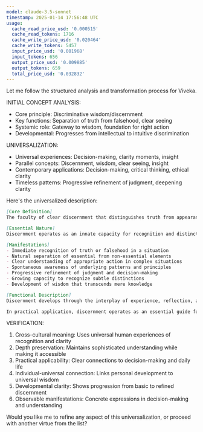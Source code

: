 ```yaml
---
model: claude-3.5-sonnet
timestamp: 2025-01-14 17:56:48 UTC
usage:
  cache_read_price_usd: '0.000515'
  cache_read_tokens: 1716
  cache_write_price_usd: '0.020464'
  cache_write_tokens: 5457
  input_price_usd: '0.001968'
  input_tokens: 656
  output_price_usd: '0.009885'
  output_tokens: 659
  total_price_usd: '0.032832'
---
```


Let me follow the structured analysis and transformation process for Viveka.

INITIAL CONCEPT ANALYSIS:
- Core principle: Discriminative wisdom/discernment
- Key functions: Separation of truth from falsehood, clear seeing
- Systemic role: Gateway to wisdom, foundation for right action
- Developmental: Progresses from intellectual to intuitive discrimination

UNIVERSALIZATION:
- Universal experiences: Decision-making, clarity moments, insight
- Parallel concepts: Discernment, wisdom, clear seeing, insight
- Contemporary applications: Decision-making, critical thinking, ethical clarity
- Timeless patterns: Progressive refinement of judgment, deepening clarity

Here's the universalized description:

```markdown
[Core Definition]
The faculty of clear discernment that distinguishes truth from appearance, essential from peripheral, and beneficial from harmful. It manifests as an increasingly refined capacity for direct recognition of what is real, true, and meaningful in any situation or experience.

[Essential Nature]
Discernment operates as an innate capacity for recognition and distinction that develops from basic discrimination to profound clarity. Unlike mere intellectual analysis, it combines immediate recognition with deep understanding, functioning as an integrative wisdom that encompasses both intuitive and rational faculties. It serves as the foundation for wise action and authentic understanding, operating through progressive refinement of perception and judgment.

[Manifestations]
- Immediate recognition of truth or falsehood in a situation
- Natural separation of essential from non-essential elements
- Clear understanding of appropriate action in complex situations
- Spontaneous awareness of underlying patterns and principles
- Progressive refinement of judgment and decision-making
- Growing capacity to recognize subtle distinctions
- Development of wisdom that transcends mere knowledge

[Functional Description]
Discernment develops through the interplay of experience, reflection, and direct observation. It begins with conscious effort to distinguish and evaluate, gradually maturing into an immediate capacity for recognition. This faculty becomes increasingly refined through consistent application, moving from deliberate analysis to spontaneous clarity. The process involves both sharpening perception and dissolving habitual patterns of misperception.

In practical application, discernment operates as an essential guide for navigation through life's complexities. It enables clear decision-making in challenging situations, supports authentic understanding in learning and relationships, and facilitates recognition of truth amid confusion. This capacity proves particularly valuable in ethical choices, personal development, and the cultivation of wisdom, serving as a bridge between knowledge and effective action.
```

VERIFICATION:
1. Cross-cultural meaning: Uses universal human experiences of recognition and clarity
2. Depth preservation: Maintains sophisticated understanding while making it accessible
3. Practical applicability: Clear connections to decision-making and daily life
4. Individual-universal connection: Links personal development to universal wisdom
5. Developmental clarity: Shows progression from basic to refined discernment
6. Observable manifestations: Concrete expressions in decision-making and understanding

Would you like me to refine any aspect of this universalization, or proceed with another virtue from the list?